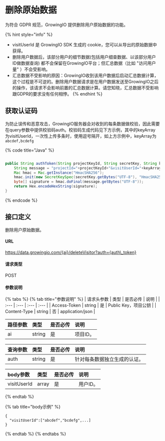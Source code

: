 # 删除原始数据

为符合 GDPR 规范，GrowingIO 提供删除用户原始数据的功能。

{% hint style="info" %}
* visitUserId 是 GrowingIO SDK 生成的 cookie，您可以从导出的原始数据中获得。
* 删除用户数据后，该部分用户的细节数据\(包括用户细查数据、以该部分用户ID做数据查询\) 都不会保留在GrowingIO平台；但汇总数据（比如 "访问用户量" ）不会受影响。
* 汇总数据不受影响的原因：GrowingIO收到该用户数据后启动汇总数据计算，这个过程是不可逆的。删除用户数据请求是在用户数据发送至GrowingIO之后的操作，该请求不会影响前置的汇总数据计算。请您知晓，汇总数据不受影响跟GDPR的要求没有任何相悖。
{% endhint %}

## 获取认证码

为防止误传和恶意攻击，GrowingIO服务器会对收到的每条数据做校验，因此需要在query参数中提供校验码auth。校验码生成代码见下方示例，其中的keyArray 为visitUserId，一次性上传多条时，使用逗号隔开，如上方示例中，keyArray为`abcdef,bcdefg`

{% code title="Java" %}
```java

public String authToken(String projectKeyId, String secretKey, String keyArray) throws Exception {
    String message = "projectId="+projectKeyId+"&visitUserId="+keyArray;
    Mac hmac = Mac.getInstance("HmacSHA256");
    hmac.init(new SecretKeySpec(secretKey.getBytes("UTF-8"), "HmacSHA256"));
    byte[] signature = hmac.doFinal(message.getBytes("UTF-8"));
    return Hex.encodeHexString(signature);
}
```
{% endcode %}

## 接口定义

删除用户原始数据。

#### URL

https://data.growingio.com/{ai}/deleteVisitor?auth={auth\_token}

#### 请求类型

POST

#### 参数说明

{% tabs %}
{% tab title="参数说明" %}
| 请求头参数 | 类型 | 是否必传 | 说明 |
| :--- | :--- | :--- | :--- |
| Access-Token | string | 是 | Public Key，项目公钥 |
| Content-Type | string | 否 | application/json |

| 路径参数 | 类型 | 是否必传 | 说明 |
| :--- | :--- | :--- | :--- |
| ai | string | 是 | 项目ID。 |

| 查询参数 | 类型 | 是否必传 | 说明 |
| :--- | :--- | :--- | :--- |
| auth | string | 是 | 针对每条数据独立生成的认证。 |

| body参数 | 类型 | 是否必传 | 说明 |
| :--- | :--- | :--- | :--- |
| visitUserId | array | 是 | 用户ID。 |
{% endtab %}

{% tab title="body示例" %}


```text
{
  "visitUserId":["abcdef","bcdefg",...]
}
```
{% endtab %}
{% endtabs %}



